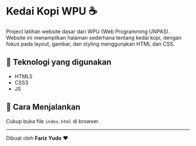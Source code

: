# Kedai Kopi WPU ☕

Project latihan website dasar dari WPU (Web Programming UNPAS).  
Website ini menampilkan halaman sederhana tentang kedai kopi, dengan fokus pada layout, gambar, dan styling menggunakan HTML dan CSS.

## 🔧 Teknologi yang digunakan
- HTML5
- CSS3
- JS

## 🚀 Cara Menjalankan
Cukup buka file `index.html` di browser.

---

Dibuat oleh **Fariz Yudo** ❤️
